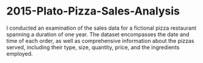 # 2015-Plato-Pizza-Sales-Analysis
I conducted an examination of the sales data for a fictional pizza restaurant spanning a duration of one year. The dataset encompasses the date and time of each order, as well as comprehensive information about the pizzas served, including their type, size, quantity, price, and the ingredients employed.

